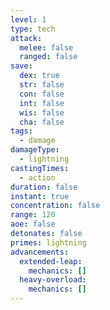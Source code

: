 ```yaml
---
level: 1
type: tech
attack:
  melee: false
  ranged: false
save:
  dex: true
  str: false
  con: false
  int: false
  wis: false
  cha: false
tags:
  - damage
damageType:
  - lightning
castingTimes:
  - action
duration: false
instant: true
concentration: false
range: 120
aoe: false
detonates: false
primes: lightning
advancements:
  extended-leap:
    mechanics: []
  heavy-overload:
    mechanics: []
---
```

